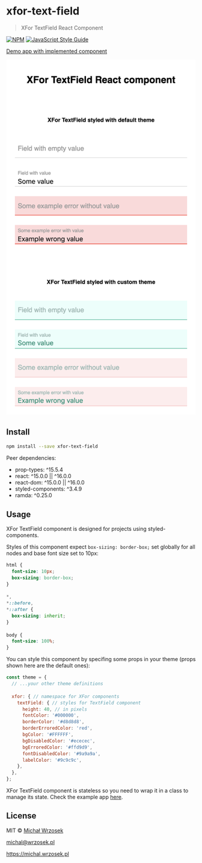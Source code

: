 # xfor-text-field

> XFor TextField React Component

[![NPM](https://img.shields.io/npm/v/xfor-text-field.svg)](https://www.npmjs.com/package/xfor-text-field) [![JavaScript Style Guide](https://img.shields.io/badge/code_style-standard-brightgreen.svg)](https://standardjs.com)

[Demo app with implemented component](https://michal-wrzosek.github.io/xfor-text-field/)

![Demo screenshot](/demo-screenshot.png?raw=true "Demo screenshot")

## Install

```bash
npm install --save xfor-text-field
```

Peer dependencies:
- prop-types: ^15.5.4
- react: ^15.0.0 || ^16.0.0
- react-dom: ^15.0.0 || ^16.0.0
- styled-components: ^3.4.9
- ramda: ^0.25.0

## Usage

XFor TextField component is designed for projects using styled-components.

Styles of this component expect `box-sizing: border-box;` set globally for all nodes and base font size set to 10px:

```css
html {
  font-size: 10px;
  box-sizing: border-box;
}

*,
*::before,
*::after {
  box-sizing: inherit;
}

body {
  font-size: 100%;
}
```

You can style this component by specifing some props in your theme (props shown here are the default ones):
```js
const theme = {
  // ...your other theme definitions

  xfor: { // namespace for XFor components
    textField: { // styles for TextField component
      height: 40, // in pixels
      fontColor: '#000000',
      borderColor: '#d8d8d8',
      borderErroredColor: 'red',
      bgColor: '#FFFFFF',
      bgDisabledColor: '#ececec',
      bgErroredColor: '#ffd9d9',
      fontDisabledColor: '#9a9a9a',
      labelColor: '#9c9c9c',
    },
  },
};
```

XFor TextField component is stateless so you need to wrap it in a class to manage its state. Check the example app [here](example/src/TextFieldContainer.jsx).

## License

MIT © [Michał Wrzosek](https://github.com/michal-wrzosek)

michal@wrzosek.pl

https://michal.wrzosek.pl
